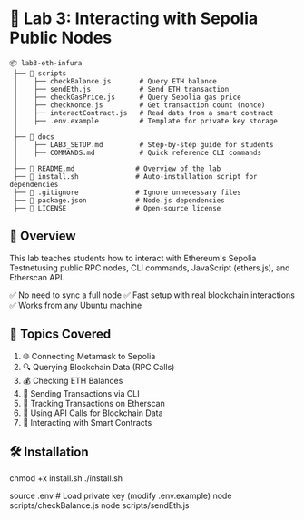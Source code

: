 # 🚀 Lab 3: Interacting with Sepolia Public Nodes

```plaintext
📦 lab3-eth-infura
 ├── 📂 scripts
 │    ├── checkBalance.js       # Query ETH balance
 │    ├── sendEth.js            # Send ETH transaction
 │    ├── checkGasPrice.js      # Query Sepolia gas price
 │    ├── checkNonce.js         # Get transaction count (nonce)
 │    ├── interactContract.js   # Read data from a smart contract
 │    ├── .env.example          # Template for private key storage
 │
 ├── 📂 docs
 │    ├── LAB3_SETUP.md         # Step-by-step guide for students
 │    ├── COMMANDS.md           # Quick reference CLI commands
 │
 ├── 📜 README.md               # Overview of the lab
 ├── 📜 install.sh              # Auto-installation script for dependencies
 ├── 📜 .gitignore              # Ignore unnecessary files
 ├── 📜 package.json            # Node.js dependencies
 ├── 📜 LICENSE                 # Open-source license
```


## 🎯 Overview
This lab teaches students how to interact with Ethereum's Sepolia Testnetusing public RPC nodes, CLI commands, JavaScript (ethers.js), and Etherscan API.

✅ No need to sync a full node 
✅ Fast setup with real blockchain interactions 
✅ Works from any Ubuntu machine 

## 📌 Topics Covered
1. 🌐 Connecting Metamask to Sepolia
2. 🔍 Querying Blockchain Data (RPC Calls)
3. 💰 Checking ETH Balances
4. 💸 Sending Transactions via CLI
5. 📡 Tracking Transactions on Etherscan
6. 📝 Using API Calls for Blockchain Data
7. 🔗 Interacting with Smart Contracts

## 🛠 Installation
chmod +x install.sh
./install.sh

source .env  # Load private key (modify .env.example)
node scripts/checkBalance.js
node scripts/sendEth.js

